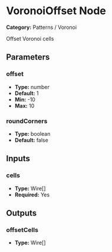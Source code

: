 
# VoronoiOffset Node

**Category:** Patterns / Voronoi

Offset Voronoi cells

## Parameters


### offset
- **Type:** number
- **Default:** 1
- **Min:** -10
- **Max:** 10



### roundCorners
- **Type:** boolean
- **Default:** false





## Inputs


### cells
- **Type:** Wire[]
- **Required:** Yes



## Outputs


### offsetCells
- **Type:** Wire[]




